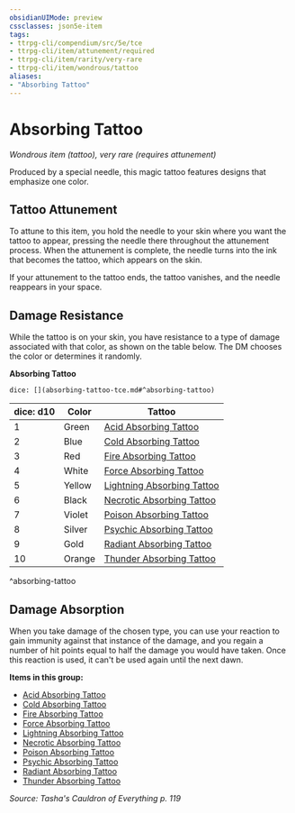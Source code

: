 ```yaml
---
obsidianUIMode: preview
cssclasses: json5e-item
tags:
- ttrpg-cli/compendium/src/5e/tce
- ttrpg-cli/item/attunement/required
- ttrpg-cli/item/rarity/very-rare
- ttrpg-cli/item/wondrous/tattoo
aliases: 
- "Absorbing Tattoo"
---
```

# Absorbing Tattoo
*Wondrous item (tattoo), very rare (requires attunement)*  



Produced by a special needle, this magic tattoo features designs that emphasize one color.

## Tattoo Attunement

To attune to this item, you hold the needle to your skin where you want the tattoo to appear, pressing the needle there throughout the attunement process. When the attunement is complete, the needle turns into the ink that becomes the tattoo, which appears on the skin.

If your attunement to the tattoo ends, the tattoo vanishes, and the needle reappears in your space.

## Damage Resistance

While the tattoo is on your skin, you have resistance to a type of damage associated with that color, as shown on the table below. The DM chooses the color or determines it randomly.

**Absorbing Tattoo**

`dice: [](absorbing-tattoo-tce.md#^absorbing-tattoo)`

| dice: d10 | Color | Tattoo |
|-----------|-------|--------|
| 1 | Green | [Acid Absorbing Tattoo](2-Mechanics/CLI/items/acid-absorbing-tattoo-tce.md) |
| 2 | Blue | [Cold Absorbing Tattoo](2-Mechanics/CLI/items/cold-absorbing-tattoo-tce.md) |
| 3 | Red | [Fire Absorbing Tattoo](2-Mechanics/CLI/items/fire-absorbing-tattoo-tce.md) |
| 4 | White | [Force Absorbing Tattoo](2-Mechanics/CLI/items/force-absorbing-tattoo-tce.md) |
| 5 | Yellow | [Lightning Absorbing Tattoo](2-Mechanics/CLI/items/lightning-absorbing-tattoo-tce.md) |
| 6 | Black | [Necrotic Absorbing Tattoo](2-Mechanics/CLI/items/necrotic-absorbing-tattoo-tce.md) |
| 7 | Violet | [Poison Absorbing Tattoo](2-Mechanics/CLI/items/poison-absorbing-tattoo-tce.md) |
| 8 | Silver | [Psychic Absorbing Tattoo](2-Mechanics/CLI/items/psychic-absorbing-tattoo-tce.md) |
| 9 | Gold | [Radiant Absorbing Tattoo](2-Mechanics/CLI/items/radiant-absorbing-tattoo-tce.md) |
| 10 | Orange | [Thunder Absorbing Tattoo](2-Mechanics/CLI/items/thunder-absorbing-tattoo-tce.md) |
^absorbing-tattoo

## Damage Absorption

When you take damage of the chosen type, you can use your reaction to gain immunity against that instance of the damage, and you regain a number of hit points equal to half the damage you would have taken. Once this reaction is used, it can't be used again until the next dawn.

**Items in this group:**

- [Acid Absorbing Tattoo](2-Mechanics/CLI/items/acid-absorbing-tattoo-tce.md)
- [Cold Absorbing Tattoo](2-Mechanics/CLI/items/cold-absorbing-tattoo-tce.md)
- [Fire Absorbing Tattoo](2-Mechanics/CLI/items/fire-absorbing-tattoo-tce.md)
- [Force Absorbing Tattoo](2-Mechanics/CLI/items/force-absorbing-tattoo-tce.md)
- [Lightning Absorbing Tattoo](2-Mechanics/CLI/items/lightning-absorbing-tattoo-tce.md)
- [Necrotic Absorbing Tattoo](2-Mechanics/CLI/items/necrotic-absorbing-tattoo-tce.md)
- [Poison Absorbing Tattoo](2-Mechanics/CLI/items/poison-absorbing-tattoo-tce.md)
- [Psychic Absorbing Tattoo](2-Mechanics/CLI/items/psychic-absorbing-tattoo-tce.md)
- [Radiant Absorbing Tattoo](2-Mechanics/CLI/items/radiant-absorbing-tattoo-tce.md)
- [Thunder Absorbing Tattoo](2-Mechanics/CLI/items/thunder-absorbing-tattoo-tce.md)

*Source: Tasha's Cauldron of Everything p. 119*